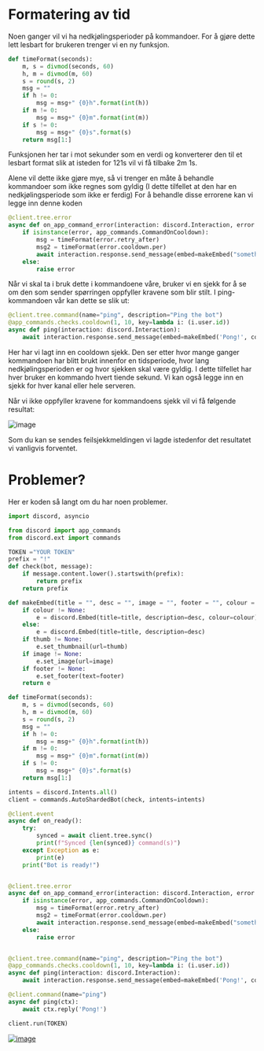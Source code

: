 # Formatering av tid

Noen ganger vil vi ha nedkjølingsperioder på kommandoer. For å gjøre dette lett lesbart for brukeren trenger vi en ny funksjon.
```py
def timeFormat(seconds):
    m, s = divmod(seconds, 60)
    h, m = divmod(m, 60)
    s = round(s, 2)
    msg = ""
    if h != 0:
        msg = msg+" {0}h".format(int(h))
    if m != 0:
        msg = msg+" {0}m".format(int(m))
    if s != 0:
        msg = msg+" {0}s".format(s)
    return msg[1:]
```
Funksjonen her tar i mot sekunder som en verdi og konverterer den til et lesbart format slik at isteden for 121s vil vi få tilbake 2m 1s.

Alene vil dette ikke gjøre mye, så vi trenger en måte å behandle kommandoer som ikke regnes som gyldig (I dette tilfellet at den har en nedkjølingsperiode som ikke er ferdig)
For å behandle disse errorene kan vi legge inn denne koden

```py
@client.tree.error
async def on_app_command_error(interaction: discord.Interaction, error: app_commands.AppCommandError):
    if isinstance(error, app_commands.CommandOnCooldown):
        msg = timeFormat(error.retry_after)
        msg2 = timeFormat(error.cooldown.per)
        await interaction.response.send_message(embed=makeEmbed("something is not right", "Try again in {0}. This command has a {1} cooldown.".format(msg, msg2), colour=15746887), ephemeral=True)
    else:
        raise error
```

Når vi skal ta i bruk dette i kommandoene våre, bruker vi en sjekk for å se om den som sender spørringen oppfyller kravene som blir stilt. I ping-kommandoen vår kan dette se slik ut:

```py
@client.tree.command(name="ping", description="Ping the bot")
@app_commands.checks.cooldown(1, 10, key=lambda i: (i.user.id))
async def ping(interaction: discord.Interaction):
    await interaction.response.send_message(embed=makeEmbed('Pong!', colour=4895220), ephemeral=True)
```
Her har vi lagt inn en cooldown sjekk. Den ser etter hvor mange ganger kommandoen har blitt brukt innenfor en tidsperiode, hvor lang nedkjølingsperioden er og hvor sjekken skal være gyldig. I dette tilfellet har hver bruker en kommando hvert tiende sekund. Vi kan også legge inn en sjekk for hver kanal eller hele serveren.

Når vi ikke oppfyller kravene for kommandoens sjekk vil vi få følgende resultat:

![image](https://user-images.githubusercontent.com/40642234/210960156-3e143770-9d66-49c9-9973-0676d5debba3.png)

Som du kan se sendes feilsjekkmeldingen vi lagde istedenfor det resultatet vi vanligvis forventet.


# Problemer?

Her er koden så langt om du har noen problemer. 

```py
import discord, asyncio

from discord import app_commands
from discord.ext import commands

TOKEN ="YOUR TOKEN"
prefix = "!"
def check(bot, message):
    if message.content.lower().startswith(prefix):
        return prefix
    return prefix

def makeEmbed(title = "", desc = "", image = "", footer = "", colour = None, thumb=""):
    if colour != None:
        e = discord.Embed(title=title, description=desc, colour=colour)
    else:
        e = discord.Embed(title=title, description=desc)
    if thumb != None:
        e.set_thumbnail(url=thumb)
    if image != None:
        e.set_image(url=image)
    if footer != None:
        e.set_footer(text=footer)
    return e

def timeFormat(seconds):
    m, s = divmod(seconds, 60)
    h, m = divmod(m, 60)
    s = round(s, 2)
    msg = ""
    if h != 0:
        msg = msg+" {0}h".format(int(h))
    if m != 0:
        msg = msg+" {0}m".format(int(m))
    if s != 0:
        msg = msg+" {0}s".format(s)
    return msg[1:]

intents = discord.Intents.all()
client = commands.AutoShardedBot(check, intents=intents)

@client.event
async def on_ready():
    try:
        synced = await client.tree.sync()
        print(f"Synced {len(synced)} command(s)")
    except Exception as e:
        print(e)
    print("Bot is ready!")


@client.tree.error
async def on_app_command_error(interaction: discord.Interaction, error: app_commands.AppCommandError):
    if isinstance(error, app_commands.CommandOnCooldown):
        msg = timeFormat(error.retry_after)
        msg2 = timeFormat(error.cooldown.per)
        await interaction.response.send_message(embed=makeEmbed("something is not right", "Try again in {0}. This command has a {1} cooldown.".format(msg, msg2), colour=15746887), ephemeral=True)
    else:
        raise error


@client.tree.command(name="ping", description="Ping the bot")
@app_commands.checks.cooldown(1, 10, key=lambda i: (i.user.id))
async def ping(interaction: discord.Interaction):
    await interaction.response.send_message(embed=makeEmbed('Pong!', colour=4895220), ephemeral=True)

@client.command(name="ping")
async def ping(ctx):
    await ctx.reply('Pong!')

client.run(TOKEN)


```


[![image](https://img.shields.io/badge/next-Neste%20Side-green?style=for-the-badge&logo=python&logoColor=yellow)](https://github.com/Tragnet/DiscordBot-Kurs/tree/1.8-Utfordring)
